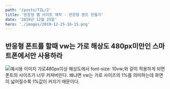 ```yaml
---
path: '/posts/TIL/2'
title: '반응형 웹 사이트 제작 - 반응형 폰트 만들기'
date: '2019년 12월 25일'
hero: './images/2019-12-25-16-15.png'
---
```


## 반응형 폰트를 할때 vw는 가로 해상도 480px미만인 스마트폰에서만 사용하라

![예시용 이미지](/images/2019-12-25-16-15.png)
가로480px이상 해상도에서 font-size: 10vw;와 같이 적용하게 되면 폰트의 사이즈가 너무 커져버린다.
왜냐면 vw는 가로 사이즈의 1%를 의미하는데 화면이 넓어질수록 1%값이 커지기 때문이다.
